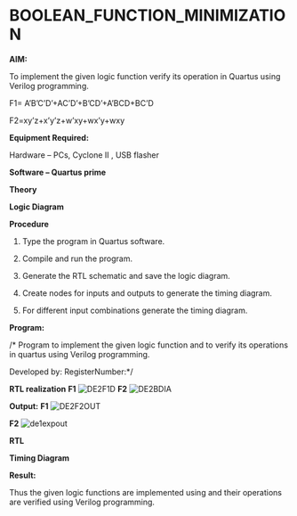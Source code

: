 # BOOLEAN_FUNCTION_MINIMIZATION

**AIM:**

To implement the given logic function verify its operation in Quartus using Verilog programming.

F1= A’B’C’D’+AC’D’+B’CD’+A’BCD+BC’D 

F2=xy’z+x’y’z+w’xy+wx’y+wxy

**Equipment Required:**

Hardware – PCs, Cyclone II , USB flasher

**Software – Quartus prime**

**Theory**

**Logic Diagram**

**Procedure**

1.	Type the program in Quartus software.

2.	Compile and run the program.

3.	Generate the RTL schematic and save the logic diagram.

4.	Create nodes for inputs and outputs to generate the timing diagram.

5.	For different input combinations generate the timing diagram.


**Program:**

/* Program to implement the given logic function and to verify its operations in quartus using Verilog programming. 

Developed by: RegisterNumber:*/


**RTL realization**
**F1**
![DE2F1D](https://github.com/user-attachments/assets/4db0926a-4beb-438f-927e-aa0733fdd006)
**F2**
![DE2BDIA](https://github.com/user-attachments/assets/f614c15b-de9d-47f8-8563-3dd0d3de7be7)

**Output:**
**F1**
![DE2F2OUT](https://github.com/user-attachments/assets/53b66bba-2648-4942-ada4-935eeb16a76f)

**F2**
![de1expout](https://github.com/user-attachments/assets/86d9d831-421f-4958-8b33-39d7b70bb3eb)

**RTL**

**Timing Diagram**

**Result:**

Thus the given logic functions are implemented using and their operations are verified using Verilog programming.

